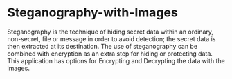 # Steganography-with-Images
Steganography is the technique of hiding secret data within an ordinary, non-secret, file or message in order to avoid detection; the secret data is then extracted at its destination. The use of steganography can be combined with encryption as an extra step for hiding or protecting data. This application has options for Encrypting and Decrypting the data with the images.
